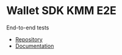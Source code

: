 # Wallet SDK KMM E2E

End-to-end tests

- [Repository](https://github.com/input-output-hk/atala-prism-wallet-sdk-kmm)
- [Documentation](https://input-output-hk.github.io/atala-prism-wallet-sdk-kmm/)
